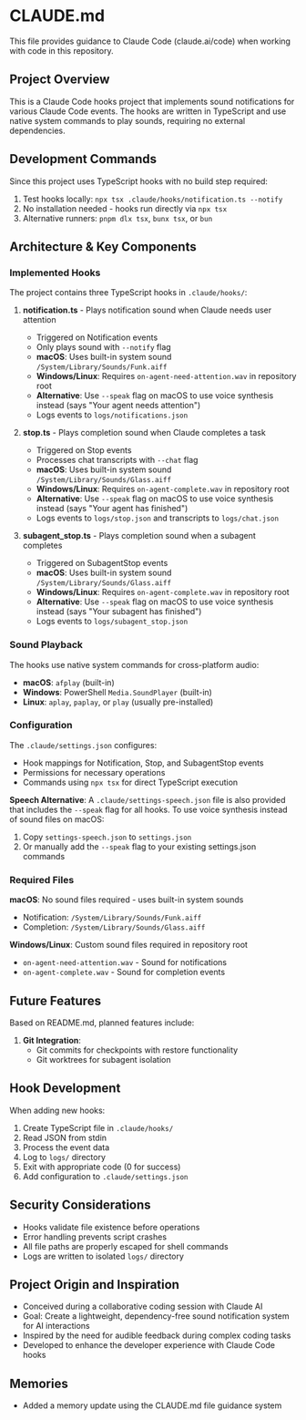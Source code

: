 # CLAUDE.md

This file provides guidance to Claude Code (claude.ai/code) when working with code in this repository.

## Project Overview

This is a Claude Code hooks project that implements sound notifications for various Claude Code events. The hooks are written in TypeScript and use native system commands to play sounds, requiring no external dependencies.

## Development Commands

Since this project uses TypeScript hooks with no build step required:

1. Test hooks locally: `npx tsx .claude/hooks/notification.ts --notify`
2. No installation needed - hooks run directly via `npx tsx`
3. Alternative runners: `pnpm dlx tsx`, `bunx tsx`, or `bun`

## Architecture & Key Components

### Implemented Hooks

The project contains three TypeScript hooks in `.claude/hooks/`:

1. **notification.ts** - Plays notification sound when Claude needs user attention
   - Triggered on Notification events
   - Only plays sound with `--notify` flag
   - **macOS**: Uses built-in system sound `/System/Library/Sounds/Funk.aiff`
   - **Windows/Linux**: Requires `on-agent-need-attention.wav` in repository root
   - **Alternative**: Use `--speak` flag on macOS to use voice synthesis instead (says "Your agent needs attention")
   - Logs events to `logs/notifications.json`

2. **stop.ts** - Plays completion sound when Claude completes a task
   - Triggered on Stop events
   - Processes chat transcripts with `--chat` flag
   - **macOS**: Uses built-in system sound `/System/Library/Sounds/Glass.aiff`
   - **Windows/Linux**: Requires `on-agent-complete.wav` in repository root
   - **Alternative**: Use `--speak` flag on macOS to use voice synthesis instead (says "Your agent has finished")
   - Logs events to `logs/stop.json` and transcripts to `logs/chat.json`

3. **subagent_stop.ts** - Plays completion sound when a subagent completes
   - Triggered on SubagentStop events
   - **macOS**: Uses built-in system sound `/System/Library/Sounds/Glass.aiff`
   - **Windows/Linux**: Requires `on-agent-complete.wav` in repository root
   - **Alternative**: Use `--speak` flag on macOS to use voice synthesis instead (says "Your subagent has finished")
   - Logs events to `logs/subagent_stop.json`

### Sound Playback

The hooks use native system commands for cross-platform audio:
- **macOS**: `afplay` (built-in)
- **Windows**: PowerShell `Media.SoundPlayer` (built-in)
- **Linux**: `aplay`, `paplay`, or `play` (usually pre-installed)

### Configuration

The `.claude/settings.json` configures:
- Hook mappings for Notification, Stop, and SubagentStop events
- Permissions for necessary operations
- Commands using `npx tsx` for direct TypeScript execution

**Speech Alternative**: A `.claude/settings-speech.json` file is also provided that includes the `--speak` flag for all hooks. To use voice synthesis instead of sound files on macOS:
1. Copy `settings-speech.json` to `settings.json`
2. Or manually add the `--speak` flag to your existing settings.json commands

### Required Files

**macOS**: No sound files required - uses built-in system sounds
- Notification: `/System/Library/Sounds/Funk.aiff`
- Completion: `/System/Library/Sounds/Glass.aiff`

**Windows/Linux**: Custom sound files required in repository root
- `on-agent-need-attention.wav` - Sound for notifications
- `on-agent-complete.wav` - Sound for completion events

## Future Features

Based on README.md, planned features include:

1. **Git Integration**:
   - Git commits for checkpoints with restore functionality
   - Git worktrees for subagent isolation

## Hook Development

When adding new hooks:
1. Create TypeScript file in `.claude/hooks/`
2. Read JSON from stdin
3. Process the event data
4. Log to `logs/` directory
5. Exit with appropriate code (0 for success)
6. Add configuration to `.claude/settings.json`

## Security Considerations

- Hooks validate file existence before operations
- Error handling prevents script crashes
- All file paths are properly escaped for shell commands
- Logs are written to isolated `logs/` directory

## Project Origin and Inspiration

- Conceived during a collaborative coding session with Claude AI
- Goal: Create a lightweight, dependency-free sound notification system for AI interactions
- Inspired by the need for audible feedback during complex coding tasks
- Developed to enhance the developer experience with Claude Code hooks

## Memories

- Added a memory update using the CLAUDE.md file guidance system